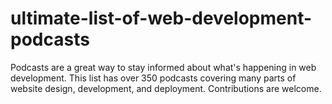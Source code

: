 # ultimate-list-of-web-development-podcasts
Podcasts are a great way to stay informed about what's happening in web development. This list has over 350 podcasts covering many parts of website design, development, and deployment. Contributions are welcome.
